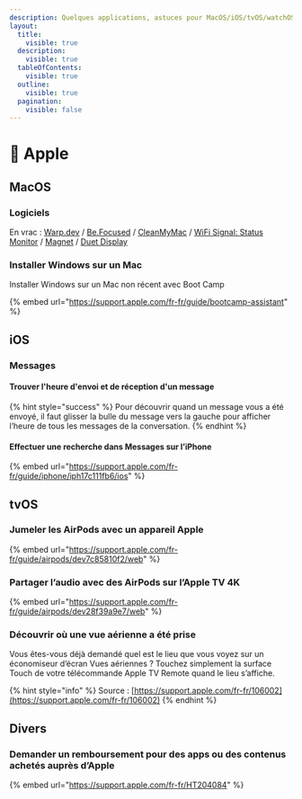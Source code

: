 ```yaml
---
description: Quelques applications, astuces pour MacOS/iOS/tvOS/watchOS
layout:
  title:
    visible: true
  description:
    visible: true
  tableOfContents:
    visible: true
  outline:
    visible: true
  pagination:
    visible: false
---
```


# 🍏 Apple

## MacOS

### Logiciels

En vrac : [Warp.dev](https://www.warp.dev/) / [Be.Focused](https://apps.apple.com/fr/app/be-focused-focus-timer/id973134470) / [CleanMyMac](https://apps.apple.com/fr/app/cleanmymac-x/id1339170533) / [WiFi Signal: Status Monitor](https://apps.apple.com/fr/app/wifi-signal-status-monitor/id525912054?mt=12) / [Magnet](https://apps.apple.com/fr/app/magnet/id441258766) / [Duet Display](https://www.duetdisplay.com)

### Installer Windows sur un Mac

Installer Windows sur un Mac non récent avec Boot Camp

{% embed url="https://support.apple.com/fr-fr/guide/bootcamp-assistant" %}

## iOS

### Messages

#### Trouver l'heure d'envoi et de réception d'un message

{% hint style="success" %}
Pour découvrir quand un message vous a été envoyé, il faut glisser la bulle du message vers la gauche pour afficher l’heure de tous les messages de la conversation.
{% endhint %}

#### Effectuer une recherche dans Messages sur l’iPhone

{% embed url="https://support.apple.com/fr-fr/guide/iphone/iph17c111fb6/ios" %}

## tvOS

### Jumeler les AirPods avec un appareil Apple

{% embed url="https://support.apple.com/fr-fr/guide/airpods/dev7c85810f2/web" %}

### Partager l’audio avec des AirPods sur l’Apple TV 4K

{% embed url="https://support.apple.com/fr-fr/guide/airpods/dev28f39a9e7/web" %}

### Découvrir où une vue aérienne a été prise

Vous êtes-vous déjà demandé quel est le lieu que vous voyez sur un économiseur d’écran Vues aériennes ? Touchez simplement la surface Touch de votre télécommande Apple TV Remote quand le lieu s’affiche.

{% hint style="info" %}
Source : [https://support.apple.com/fr-fr/106002](https://support.apple.com/fr-fr/106002)
{% endhint %}

## Divers

### Demander un remboursement pour des apps ou des contenus achetés auprès d’Apple

{% embed url="https://support.apple.com/fr-fr/HT204084" %}
